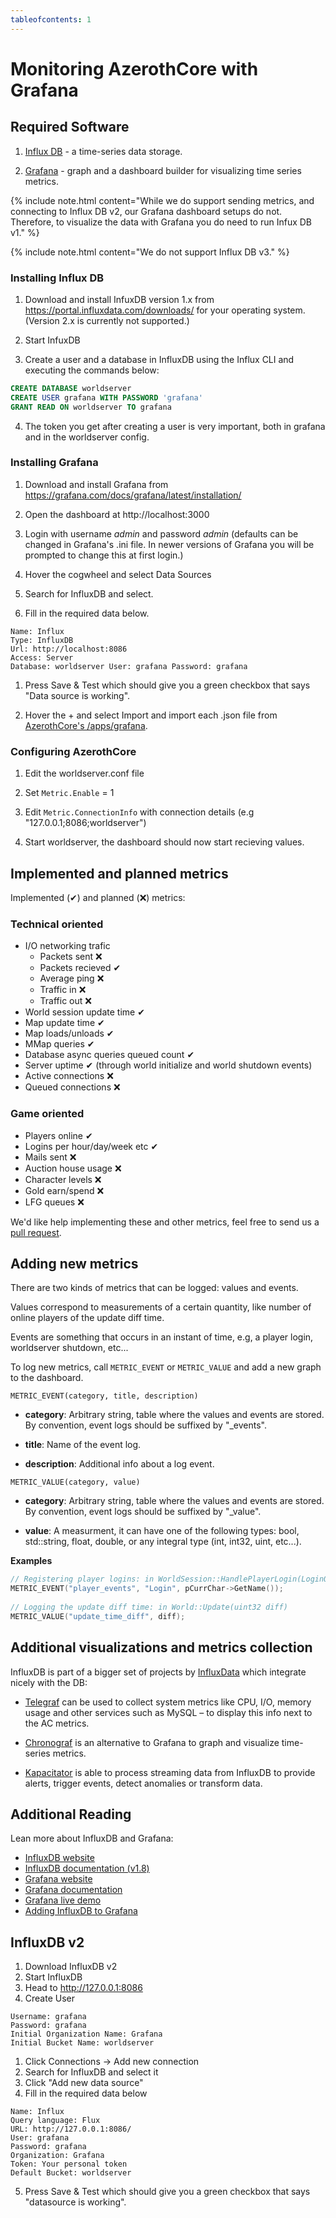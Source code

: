 ```yaml
---
tableofcontents: 1
---
```


# Monitoring AzerothCore with Grafana

## Required Software

1. [Influx DB](https://www.influxdata.com/products/influxdb-overview/) - a time-series data storage.

2. [Grafana](https://grafana.com/) - graph and a dashboard builder for visualizing time series metrics.

{% include note.html content="While we do support sending metrics, and connecting to Influx DB v2, our Grafana dashboard setups do not. Therefore, to visualize the data with Grafana you do need to run Infux DB v1." %}

{% include note.html content="We do not support Influx DB v3." %}

### Installing Influx DB

1. Download and install InfuxDB version 1.x from https://portal.influxdata.com/downloads/ for your operating system. (Version 2.x is currently not supported.)

2. Start InfuxDB

3. Create a user and a database in InfluxDB using the Influx CLI and executing the commands below:

```sql
CREATE DATABASE worldserver
CREATE USER grafana WITH PASSWORD 'grafana'
GRANT READ ON worldserver TO grafana
```

4. The token you get after creating a user is very important, both in grafana and in the worldserver config.

### Installing Grafana

1. Download and install Grafana from https://grafana.com/docs/grafana/latest/installation/

2. Open the dashboard at http://localhost:3000

3. Login with username *admin* and password *admin* (defaults can be changed in Grafana's .ini file. In newer versions of Grafana you will be prompted to change this at first login.)

4. Hover the cogwheel and select Data Sources

5. Search for InfluxDB and select.

6. Fill in the required data below.

```
Name: Influx
Type: InfluxDB
Url: http://localhost:8086
Access: Server
Database: worldserver User: grafana Password: grafana
```

1. Press Save & Test which should give you a green checkbox that says "Data source is working".

1. Hover the + and select Import and import each .json file from [AzerothCore's /apps/grafana](https://github.com/azerothcore/azerothcore-wotlk/tree/master/apps/grafana).

### Configuring AzerothCore

1. Edit the worldserver.conf file

1. Set `Metric.Enable` = 1

1. Edit `Metric.ConnectionInfo` with connection details (e.g "127.0.0.1;8086;worldserver")

1. Start worldserver, the dashboard should now start recieving values.

## Implemented and planned metrics

Implemented (✔) and planned (❌) metrics:

### Technical oriented

* I/O networking trafic
    * Packets sent ❌
    * Packets recieved ✔
    * Average ping ❌
    * Traffic in ❌
    * Traffic out ❌
* World session update time ✔
* Map update time ✔
* Map loads/unloads ✔
* MMap queries ✔
* Database async queries queued count ✔
* Server uptime ✔ (through world initialize and world shutdown events)
* Active connections ❌
* Queued connections ❌

### Game oriented

* Players online ✔
* Logins per hour/day/week etc ✔
* Mails sent ❌
* Auction house usage ❌
* Character levels ❌
* Gold earn/spend ❌
* LFG queues ❌

We'd like help implementing these and other metrics, feel free to send us a [pull request](https://github.com/azerothcore/azerothcore-wotlk/pulls).

## Adding new metrics

There are two kinds of metrics that can be logged: values and events.

Values correspond to measurements of a certain quantity, like number of online players of the update diff time.

Events are something that occurs in an instant of time, e.g, a player login, worldserver shutdown, etc...

To log new metrics, call `METRIC_EVENT` or `METRIC_VALUE` and add a new graph to the dashboard.

`METRIC_EVENT(category, title, description)`

- **category**: Arbitrary string, table where the values and events are stored. By convention, event logs should be suffixed by "_events".

- **title**: Name of the event log.

- **description**: Additional info about a log event.

`METRIC_VALUE(category, value)`

- **category**: Arbitrary string, table where the values and events are stored. By convention, event logs should be suffixed by "_value".

- **value**: A measurment, it can have one of the following types: bool, std::string, float, double, or any integral type (int, int32, uint, etc...).

**Examples**

```cpp
// Registering player logins: in WorldSession::HandlePlayerLogin(LoginQueryHolder* holder)
METRIC_EVENT("player_events", "Login", pCurrChar->GetName());
  
// Logging the update diff time: in World::Update(uint32 diff)
METRIC_VALUE("update_time_diff", diff);
```

## Additional visualizations and metrics collection

InfluxDB is part of a bigger set of projects by [InfluxData](https://www.influxdata.com/) which integrate nicely with the DB:

- [Telegraf](https://www.influxdata.com/time-series-platform/telegraf/) can be used to collect system metrics like CPU, I/O, memory usage and other services such as MySQL – to display this info next to the AC metrics.

- [Chronograf](https://www.influxdata.com/time-series-platform/chronograf/) is an alternative to Grafana to graph and visualize time-series metrics.

- [Kapacitator](https://www.influxdata.com/time-series-platform/kapacitor/) is able to process streaming data from InfluxDB to provide alerts, trigger events, detect anomalies or transform data.

## Additional Reading

Lean more about InfluxDB and Grafana:

* [InfluxDB website](https://influxdata.com/time-series-platform/influxdb/)
* [InfluxDB documentation (v1.8)](https://docs.influxdata.com/influxdb/v1.8/)
* [Grafana website](http://grafana.org/)
* [Grafana documentation](http://docs.grafana.org/)
* [Grafana live demo](http://play.grafana.org/)
* [Adding InfluxDB to Grafana](http://docs.grafana.org/datasources/influxdb/)

## InfluxDB v2

1. Download InfluxDB v2
2. Start InfluxDB
3. Head to http://127.0.0.1:8086
4. Create User
```
Username: grafana
Password: grafana
Initial Organization Name: Grafana
Initial Bucket Name: worldserver
```

1. Click Connections -> Add new connection
2. Search for InfluxDB and select it
3. Click "Add new data source"
4. Fill in the required data below
```
Name: Influx
Query language: Flux
URL: http://127.0.0.1:8086/
User: grafana
Password: grafana
Organization: Grafana
Token: Your personal token
Default Bucket: worldserver
```
5. Press Save & Test which should give you a green checkbox that says "datasource is working".
